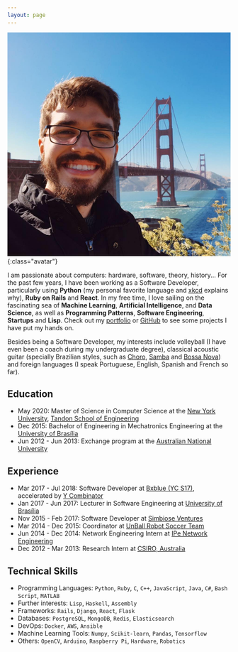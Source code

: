 ```yaml
---
layout: page
---
```


![](/assets/images/me.jpg){:class="avatar"}

I am passionate about computers: hardware, software, theory, history... For the past few years, I have been working as a Software Developer, particularly using **Python** (my personal favorite language and [xkcd](http://xkcd.com/353) explains why), **Ruby on Rails** and **React**. In my free time, I love sailing on the fascinating sea of **Machine Learning**, **Artificial Intelligence**, and **Data Science**, as well as **Programming Patterns**, **Software Engineering**, **Startups** and **Lisp**. Check out my [portfolio](/portfolio) or [GitHub](http://github.com/matheusportela/) to see some projects I have put my hands on.

Besides being a Software Developer, my interests include volleyball (I have even been a coach during my undergraduate degree), classical acoustic guitar (specially Brazilian styles, such as [Choro](https://www.youtube.com/watch?v=xDzekDP4IKI), [Samba](https://www.youtube.com/watch?v=XoUtxWU8lW8) and [Bossa Nova](https://www.youtube.com/watch?v=5LfaYKdqfnY)) and foreign languages (I speak Portuguese, English, Spanish and French so far).

## Education
- May 2020: Master of Science in Computer Science at the [New York University](http://www.nyu.edu), [Tandon School of Engineering](https://engineering.nyu.edu/)
- Dec 2015: Bachelor of Engineering in Mechatronics Engineering at the [University of Brasília](http://www.unb.br)
- Jun 2012 - Jun 2013: Exchange program at the [Australian National University](http://www.anu.edu.au)

## Experience
- Mar 2017 - Jul 2018: Software Developer at [Bxblue (YC S17)](https://bxblue.com.br/), accelerated by [Y Combinator](https://blog.ycombinator.com/bxblue-is-the-only-marketplace-for-payroll-secured-loans-in-brazil/)
- Jan 2017 - Jun 2017: Lecturer in Software Engineering at [University of Brasília](http://www.unb.br)
- Nov 2015 - Feb 2017: Software Developer at [Simbiose Ventures](http://www.simbioseventures.com)
- Mar 2014 - Dec 2015: Coordinator at [UnBall Robot Soccer Team](http://equipeunball.wordpress.com/)
- Jun 2014 - Dec 2014: Network Engineering Intern at [IPe Network Engineering](http://www.ipe.io/)
- Dec 2012 - Mar 2013: Research Intern at [CSIRO, Australia](http://www.csiro.au/)

## Technical Skills
- Programming Languages: `Python`, `Ruby`, `C`, `C++`, `JavaScript`, `Java`, `C#`, `Bash Script`, `MATLAB`
- Further interests: `Lisp`, `Haskell`, `Assembly`
- Frameworks: `Rails`, `Django`, `React`, `Flask`
- Databases: `PostgreSQL`, `MongoDB`, `Redis`, `Elasticsearch`
- DevOps: `Docker`, `AWS`, `Ansible`
- Machine Learning Tools: `Numpy`, `Scikit-learn`, `Pandas`, `Tensorflow`
- Others: `OpenCV`, `Arduino`, `Raspberry Pi`, `Hardware`, `Robotics`
